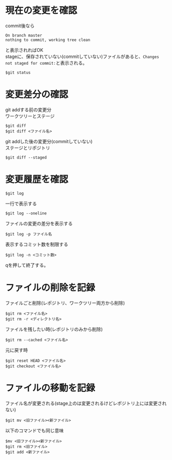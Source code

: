 # 現在の変更を確認  
commit後なら   
```
On branch master  
nothing to commit, working tree clean  
```
と表示されればOK  
stageに、保存されていない(commitしていない)ファイルがあると、`Changes not staged for commit:`と表示される。
```
$git status
```
# 変更差分の確認  
git addする前の変更分  
ワークツリーとステージ
```
$git diff
$git diff <ファイル名>
```
git addした後の変更分(commitしていない)  
ステージとリポジトリ  
```
$git diff --staged
```
# 変更履歴を確認  
```
$git log
```
一行で表示する  
```
$git log --oneline
```
ファイルの変更の差分を表示する  
```
$git log -p ファイル名
```
表示するコミット数を制限する  
```
$git log -n <コミット数>
```
qを押して終了する。
# ファイルの削除を記録  
ファイルごと削除(レポジトリ、ワークツリー両方から削除)   
```
$git rm <ファイル名>
$git rm -r <ディレクトリ名>
```
ファイルを残したい時(レポジトリのみから削除)   
```
$git rm --cached <ファイル名>
```
元に戻す時
```
$git reset HEAD <ファイル名>
$git checkout <ファイル名>
```
# ファイルの移動を記録
ファイル名が変更される(stage上のは変更されるけどレポジトリ上には変更されない)
```
$git mv <旧ファイル><新ファイル>
```
以下のコマンドでも同じ意味
```
$mv <旧ファイル><新ファイル>
$git rm <旧ファイル>
$git add <新ファイル>
```
